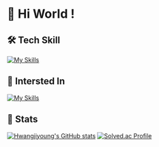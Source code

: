 # 👋 Hi World !

## 🛠️ Tech Skill
[![My Skills](https://skillicons.dev/icons?i=html,css,react,js,typescript,notion,styledcomponents,solidjs,next)](https://skillicons.dev)

## 🔗 Intersted In
[![My Skills](https://skillicons.dev/icons?i=fastapi,express,flutter,dart,astro)](https://skillicons.dev)

## 🏅 Stats
[![Hwangjiyoung's GitHub stats](https://github-readme-stats.vercel.app/api?username=hjy080530&theme=synthwave)](https://github.com/hjy080530/github-readme-stats)
[![Solved.ac Profile](http://mazassumnida.wtf/api/v2/generate_badge?boj=yuiyui)](https://solved.ac/yuiyui/)

